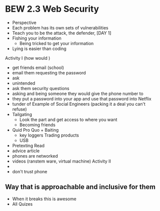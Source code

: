 # BEW 2.3 Web Security
- Perspective
- Each problem has its own sets of vulnerabilities
- Teach you to be the attack, the defender,
[DAY 1]
- Fishing your information
    - Being tricked to get your information
- Lying is easier than coding

Activity I (how would )
- get friends email (school)
- email them requesting the password
- ask
- unintended
- ask them security questions
- asking and being someone they would give the phone number to
- they put a password into your app and use that password into Netflix
- tunder of
Example of Social Engineers (packing it a deal you can't refuse)
- Tailgating
    - Look the part and get access to where you want
    - Becoming friends
- Quid Pro Quo + Baiting
    - key loggers
    Trading products
    - USB
- Pretexting
Read
- advice article
- phones are networked
- videos (ranstem ware, virtual machine)
Activity II
-
- don't trust phone
## Way that is approachable and inclusive for them
- When it breaks this is awesome
- All Quizes
